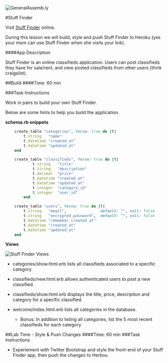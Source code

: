 ![GeneralAssemb.ly](http://studio.generalassemb.ly/GA_Slide_Assets/Exercise_icon_md.png)

#Stuff Finder

Visit [Stuff Finder](http://gentle-temple-9238.herokuapp.com/) online. 

During this lesson we will build, style and push Stuff Finder to Heroku (yes your mom can use Stuff Finder when she visits your link).
 
####App Description

Stuff Finder is an online classifieds application. Users can post classifieds they have for sale/rent, and view posted classifieds from other users (think craigslist).


##Build
####Time: 60 min

###Task Instructions

Work in pairs to build your own Stuff Finder. 

Below are some hints to help you build the application.

__schema.rb snippets__

```ruby
	create_table "categories", force: true do |t|
		t.string   "name"
		t.datetime "created_at"
		t.datetime "updated_at"
	end
```
```ruby
	create_table "classifieds", force: true do |t|
    		t.string   "title"
    		t.string   "description"
    		t.decimal  "price"
    		t.datetime "created_at"
    		t.datetime "updated_at"
    		t.integer  "category_id"
    		t.integer  "user_id"
    	end
```
```ruby
	create_table "users", force: true do |t|
		t.string   "email",               default: "", null: false
		t.string   "encrypted_password",  default: "", null: false
		t.datetime "remember_created_at"
		t.datetime "created_at"
		t.datetime "updated_at"
	end
```

__Views__

![Stuff Finder Views](../../assets/rails/stuff_finder_views.png)


*	categories/show.html.erb lists all classifieds associated to a specific category.

*	classifieds/new.html.erb allows authenticated users to post a new classified.

*	classifieds/show.html.erb displays the title, price, description and category for a specific classified.

*	welcome/index.html.erb lists all categories in the database. 
	*	Bonus: In addition to listing all categories, list the 5 most recent classifieds for each category.


##Lab Time - Style & Push Changes
####Time: 60 min
###Task Instructions

*	Experiement with Twitter Bootstrap and style the front-end of your Stuff Finder app, then push the changes to Herkou.



